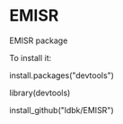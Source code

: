 EMISR
=====

EMISR package

To install it:

install.packages("devtools")

library(devtools)

install_github("ldbk/EMISR")
